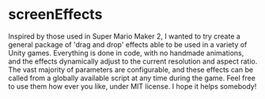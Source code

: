 # screenEffects
Inspired by those used in Super Mario Maker 2, I wanted to try create a general package of 'drag and drop' effects able to be used in a variety of Unity games. Everything is done in code, with no handmade animations, and the effects dynamically adjust to the current resolution and aspect ratio. The vast majority of parameters are configurable, and these effects can be called from a globally available script at any time during the game. Feel free to use them how ever you like, under MIT license. I hope it helps somebody!
